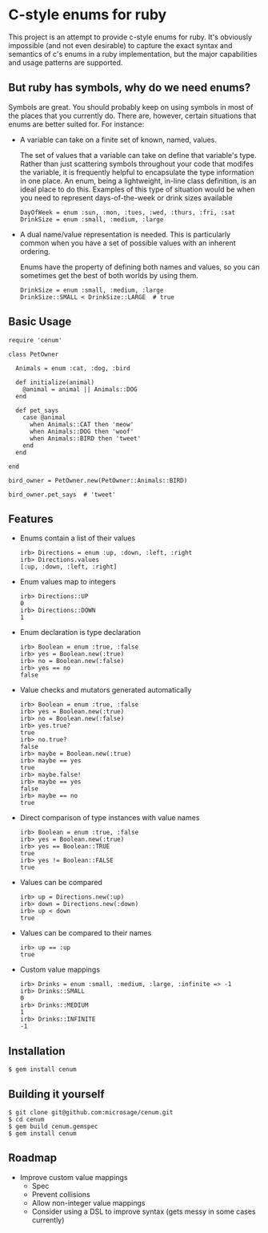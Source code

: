 # C-style enums for ruby

This project is an attempt to provide c-style enums for ruby. It's obviously impossible (and not even desirable) to capture the exact syntax and semantics of c's enums in a ruby implementation, but the major capabilities and usage patterns are supported.

## But ruby has symbols, why do we need enums?

Symbols are great. You should probably keep on using symbols in most of the places that you currently do. There are, however, certain situations that enums are better suited for. For instance:

  * A variable can take on a finite set of known, named, values.
    
    The set of values that a variable can take on define that variable's type. Rather than just scattering symbols throughout your code that modifes the variable, it is frequently helpful to encapsulate the type information in one place. An enum, being a lightweight, in-line class definition, is an ideal place to do this. Examples of this type of situation would be when you need to represent days-of-the-week or drink sizes available

        DayOfWeek = enum :sun, :mon, :tues, :wed, :thurs, :fri, :sat
        DrinkSize = enum :small, :medium, :large

  * A dual name/value representation is needed. This is particularly common when you have a set of possible values with an inherent ordering.

    Enums have the property of defining both names and values, so you can sometimes get the best of both worlds by using them.

        DrinkSize = enum :small, :medium, :large
        DrinkSize::SMALL < DrinkSize::LARGE  # true

## Basic Usage

    require 'cenum'

    class PetOwner

      Animals = enum :cat, :dog, :bird

      def initialize(animal)
        @animal = animal || Animals::DOG
      end

      def pet_says
        case @animal
          when Animals::CAT then 'meow'
          when Animals::DOG then 'woof'
          when Animals::BIRD then 'tweet'
        end
      end

    end

    bird_owner = PetOwner.new(PetOwner::Animals::BIRD)

    bird_owner.pet_says  # 'tweet'

## Features

  * Enums contain a list of their values

        irb> Directions = enum :up, :down, :left, :right
        irb> Directions.values
        [:up, :down, :left, :right]

  * Enum values map to integers

        irb> Directions::UP
        0
        irb> Directions::DOWN
        1

  * Enum declaration is type declaration

        irb> Boolean = enum :true, :false
        irb> yes = Boolean.new(:true)
        irb> no = Boolean.new(:false)
        irb> yes == no
        false

  * Value checks and mutators generated automatically

        irb> Boolean = enum :true, :false
        irb> yes = Boolean.new(:true)
        irb> no = Boolean.new(:false)
        irb> yes.true?
        true
        irb> no.true?
        false
        irb> maybe = Boolean.new(:true)
        irb> maybe == yes
        true
        irb> maybe.false!
        irb> maybe == yes
        false
        irb> maybe == no
        true

  * Direct comparison of type instances with value names

        irb> Boolean = enum :true, :false
        irb> yes = Boolean.new(:true)
        irb> yes == Boolean::TRUE
        true
        irb> yes != Boolean::FALSE
        true

  * Values can be compared

        irb> up = Directions.new(:up)
        irb> down = Directions.new(:down)
        irb> up < down
        true

  * Values can be compared to their names

        irb> up == :up
        true

  * Custom value mappings

        irb> Drinks = enum :small, :medium, :large, :infinite => -1
        irb> Drinks::SMALL
        0
        irb> Drinks::MEDIUM
        1
        irb> Drinks::INFINITE
        -1


## Installation
    $ gem install cenum


## Building it yourself
    $ git clone git@github.com:microsage/cenum.git
    $ cd cenum
    $ gem build cenum.gemspec
    $ gem install cenum


## Roadmap

  * Improve custom value mappings
    * Spec
    * Prevent collisions
    * Allow non-integer value mappings
    * Consider using a DSL to improve syntax (gets messy in some cases currently)
